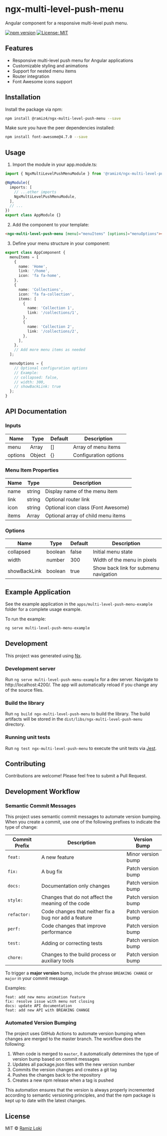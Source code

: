 # ngx-multi-level-push-menu

Angular component for a responsive multi-level push menu.

[![npm version](https://badge.fury.io/js/%40ramiz4%2Fngx-multi-level-push-menu.svg)](https://badge.fury.io/js/%40ramiz4%2Fngx-multi-level-push-menu)
[![License: MIT](https://img.shields.io/badge/License-MIT-yellow.svg)](https://opensource.org/licenses/MIT)

## Features

- Responsive multi-level push menu for Angular applications
- Customizable styling and animations
- Support for nested menu items
- Router integration
- Font Awesome icons support

## Installation

Install the package via npm:

```bash
npm install @ramiz4/ngx-multi-level-push-menu --save
```

Make sure you have the peer dependencies installed:

```bash
npm install font-awesome@4.7.0 --save
```

## Usage

1. Import the module in your app.module.ts:

```typescript
import { NgxMultiLevelPushMenuModule } from '@ramiz4/ngx-multi-level-push-menu';

@NgModule({
  imports: [
    // ...other imports
    NgxMultiLevelPushMenuModule,
  ],
  // ...
})
export class AppModule {}
```

2. Add the component to your template:

```html
<ngx-multi-level-push-menu [menu]="menuItems" [options]="menuOptions"></ngx-multi-level-push-menu>
```

3. Define your menu structure in your component:

```typescript
export class AppComponent {
  menuItems = [
    {
      name: 'Home',
      link: '/home',
      icon: 'fa fa-home',
    },
    {
      name: 'Collections',
      icon: 'fa fa-collection',
      items: [
        {
          name: 'Collection 1',
          link: '/collections/1',
        },
        {
          name: 'Collection 2',
          link: '/collections/2',
        },
      ],
    },
    // Add more menu items as needed
  ];

  menuOptions = {
    // Optional configuration options
    // Example:
    // collapsed: false,
    // width: 300,
    // showBackLink: true
  };
}
```

## API Documentation

### Inputs

| Name    | Type   | Default | Description           |
| ------- | ------ | ------- | --------------------- |
| menu    | Array  | []      | Array of menu items   |
| options | Object | {}      | Configuration options |

### Menu Item Properties

| Name  | Type   | Description                        |
| ----- | ------ | ---------------------------------- |
| name  | string | Display name of the menu item      |
| link  | string | Optional router link               |
| icon  | string | Optional icon class (Font Awesome) |
| items | Array  | Optional array of child menu items |

### Options

| Name         | Type    | Default | Description                           |
| ------------ | ------- | ------- | ------------------------------------- |
| collapsed    | boolean | false   | Initial menu state                    |
| width        | number  | 300     | Width of the menu in pixels           |
| showBackLink | boolean | true    | Show back link for submenu navigation |

## Example Application

See the example application in the `apps/multi-level-push-menu-example` folder for a complete usage example.

To run the example:

```bash
ng serve multi-level-push-menu-example
```

## Development

This project was generated using [Nx](https://nx.dev).

### Development server

Run `ng serve multi-level-push-menu-example` for a dev server. Navigate to http://localhost:4200/. The app will automatically reload if you change any of the source files.

### Build the library

Run `ng build ngx-multi-level-push-menu` to build the library. The build artifacts will be stored in the `dist/libs/ngx-multi-level-push-menu` directory.

### Running unit tests

Run `ng test ngx-multi-level-push-menu` to execute the unit tests via [Jest](https://jestjs.io).

## Contributing

Contributions are welcome! Please feel free to submit a Pull Request.

## Development Workflow

### Semantic Commit Messages

This project uses semantic commit messages to automate version bumping. When you create a commit, use one of the following prefixes to indicate the type of change:

| Commit Prefix | Description | Version Bump |
|---------------|-------------|--------------|
| `feat: `      | A new feature | Minor version bump |
| `fix: `       | A bug fix | Patch version bump |
| `docs: `      | Documentation only changes | Patch version bump |
| `style: `     | Changes that do not affect the meaning of the code | Patch version bump |
| `refactor: `  | Code changes that neither fix a bug nor add a feature | Patch version bump |
| `perf: `      | Code changes that improve performance | Patch version bump |
| `test: `      | Adding or correcting tests | Patch version bump |
| `chore: `     | Changes to the build process or auxiliary tools | Patch version bump |

To trigger a **major version** bump, include the phrase `BREAKING CHANGE` or `major` in your commit message.

Examples:
```
feat: add new menu animation feature
fix: resolve issue with menu not closing
docs: update API documentation
feat: add new API with BREAKING CHANGE
```

### Automated Version Bumping

The project uses GitHub Actions to automate version bumping when changes are merged to the master branch. The workflow does the following:

1. When code is merged to `master`, it automatically determines the type of version bump based on commit messages
2. Updates all package.json files with the new version number
3. Commits the version changes and creates a git tag
4. Pushes the changes back to the repository
5. Creates a new npm release when a tag is pushed

This automation ensures that the version is always properly incremented according to semantic versioning principles, and that the npm package is kept up to date with the latest changes.

## License

MIT © [Ramiz Loki](https://ramizloki.com)
